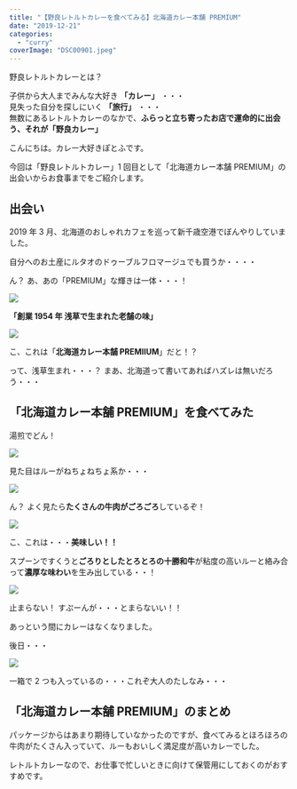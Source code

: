 ```yaml
---
title: "【野良レトルトカレーを食べてみる】北海道カレー本舗 PREMIUM"
date: "2019-12-21"
categories:
  - "curry"
coverImage: "DSC00901.jpeg"
---
```


野良レトルトカレーとは？

子供から大人までみんな大好き **「カレー」** ・・・  
見失った自分を探しにいく **「旅行」** ・・・  
無数にあるレトルトカレーのなかで、**ふらっと立ち寄ったお店で運命的に出会う、それが「野良カレー」**

こんにちは。カレー大好きぽとふです。

今回は「野良レトルトカレー」1 回目として「北海道カレー本舗 PREMIUM」の出会いからお食事までをご紹介します。

## 出会い

2019 年 3 月、北海道のおしゃれカフェを巡って新千歳空港でぼんやりしていました。

自分へのお土産にルタオのドゥーブルフロマージュでも買うか・・・・

ん？ あ、あの「PREMIUM」な輝きは一体・・・！

![](images/DSC00901.jpeg)

**「創業 1954 年 浅草で生まれた老舗の味」**

![](images/DSC00902.jpeg)

こ、これは「**北海道カレー本舗 PREMIIUM**」だと！？

って、浅草生まれ・・・？ まあ、北海道って書いてあればハズレは無いだろう・・・

## 「北海道カレー本舗 PREMIUM」を食べてみた

湯煎でどん！

![](images/DSC00905.jpeg)

見た目はルーがねちょねちょ系か・・・

![](images/DSC00903.jpeg)

ん？ よく見たら**たくさんの牛肉がごろごろ**しているぞ！

![](images/DSC00908.jpeg)

こ、これは・・・**美味しい！！**

スプーンですくうと**ごろりとしたとろとろの十勝和牛**が粘度の高いルーと絡み合って**濃厚な味わい**を生み出している・・！

![](images/DSC00907.jpeg)

止まらない！ すぷーんが・・・とまらないい！！

あっという間にカレーはなくなりました。

後日・・・

![](images/DSC00904.jpeg)

一箱で 2 つも入っているの・・・これぞ大人のたしなみ・・・

## 「**北海道カレー本舗 PREMIUM**」のまとめ

パッケージからはあまり期待していなかったのですが、食べてみるとほろほろの牛肉がたくさん入っていて、ルーもおいしく満足度が高いカレーでした。

レトルトカレーなので、お仕事で忙しいときに向けて保管用にしておくのがおすすめです。
